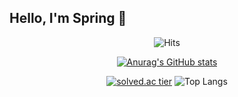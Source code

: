 ## Hello, I'm Spring 🌱
<div align="center">
  

  ![Hits](https://hits.seeyoufarm.com/api/count/incr/badge.svg?url=https%3A%2F%2Fgithub.com%2Fb0m313&count_bg=%23B3D39A&title_bg=%23264418&icon=&icon_color=%23E7E7E7&title=%F0%9F%8C%B1&edge_flat=false)

  [![Anurag's GitHub stats](https://github-readme-stats.vercel.app/api?username=b0m313&show_icons=true&theme=vue-dark&count_private=true)](https://github.com/b0m313/github-readme-stats)

  
  [![solved.ac tier](http://mazassumnida.wtf/api/v2/generate_badge?boj=zxx0313)](https://solved.ac/zxx0313)
  ![Top Langs](https://github-readme-stats.vercel.app/api/top-langs/?username=b0m313&langs_count=8&layout=compat&theme=vue-dark)

</div>

